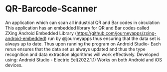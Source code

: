 # QR-Barcode-Scanner
An application which can scan all industrial QR and Bar codes in circulation
This application has an embedded library for QR and Bar codes called ZXing Android Embedded Library (https://github.com/journeyapps/zxing-android-embedded) run by @journeyapps thus ensuring that the data set is always up to date.
Thus upon running the program on Android Studio- Each rerun ensures that the data set us always updated and thus the type recognition and data extraction algorithms will work effectively. 
Developed using: Android Studio - Electric Eel(2022.1.1)
Works on both Android and iOS devices.

